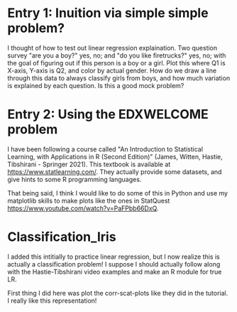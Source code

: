 # Entry 1: Inuition via simple simple problem?
I thought of how to test out linear regression explaination. Two question survey
"are you a boy?" yes, no; and "do you like firetrucks?" yes, no; with the goal of figuring 
out if this person is a boy or a girl. Plot this where Q1 is X-axis, Y-axis is Q2, and color
by actual gender. How do we draw a line through this data to always classify girls from boys,
and how much variation is explained by each question. Is this a good mock problem?

# Entry 2: Using the EDXWELCOME problem
I have been following a course called "An Introduction to Statistical Learning, with Applications in R (Second Edition)" (James, Witten, Hastie, Tibshirani - Springer 2021). This textbook is available at https://www.statlearning.com/. They actually provide some datasets, and give hints to some R programming languages.

That being said, I think I would like to do some of this in Python and use my matplotlib skills to make plots like the ones in StatQuest https://www.youtube.com/watch?v=PaFPbb66DxQ.

# Classification_Iris
I added this intitially to practice linear regression, but I now realize this is actually a classification problem! I suppose I should actually follow along with the Hastie-Tibshirani video examples and make an R module for true LR.

First thing I did here was plot the corr-scat-plots like they did in the tutorial. I really like this representation!